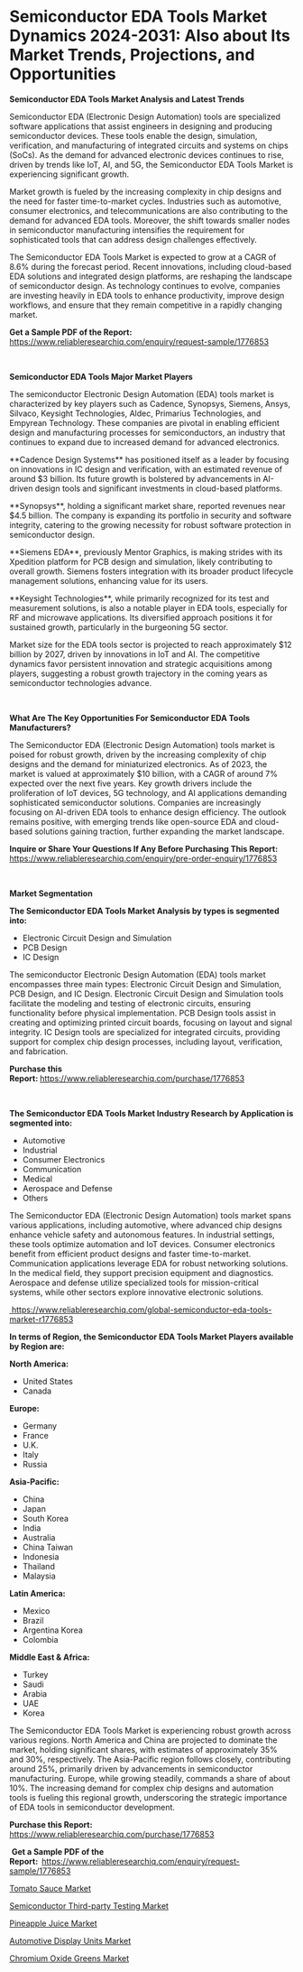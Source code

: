 <p><h1>Semiconductor EDA Tools Market Dynamics 2024-2031: Also about Its Market Trends, Projections, and Opportunities</h1></p><p><strong>Semiconductor EDA Tools Market Analysis and Latest Trends</strong></p>
<p><p>Semiconductor EDA (Electronic Design Automation) tools are specialized software applications that assist engineers in designing and producing semiconductor devices. These tools enable the design, simulation, verification, and manufacturing of integrated circuits and systems on chips (SoCs). As the demand for advanced electronic devices continues to rise, driven by trends like IoT, AI, and 5G, the Semiconductor EDA Tools Market is experiencing significant growth. </p><p>Market growth is fueled by the increasing complexity in chip designs and the need for faster time-to-market cycles. Industries such as automotive, consumer electronics, and telecommunications are also contributing to the demand for advanced EDA tools. Moreover, the shift towards smaller nodes in semiconductor manufacturing intensifies the requirement for sophisticated tools that can address design challenges effectively.</p><p>The Semiconductor EDA Tools Market is expected to grow at a CAGR of 8.6% during the forecast period. Recent innovations, including cloud-based EDA solutions and integrated design platforms, are reshaping the landscape of semiconductor design. As technology continues to evolve, companies are investing heavily in EDA tools to enhance productivity, improve design workflows, and ensure that they remain competitive in a rapidly changing market.</p></p>
<p><strong>Get a Sample PDF of the Report:&nbsp;</strong> <a href="https://www.reliableresearchiq.com/enquiry/request-sample/1776853?utm_campaign=1137&utm_medium=2&utm_source=Github&utm_content=ia&utm_term=09102024&utm_id=semiconductor-eda-tools">https://www.reliableresearchiq.com/enquiry/request-sample/1776853</a></p>
<p>&nbsp;</p>
<p><strong>Semiconductor EDA Tools Major Market Players</strong></p>
<p><p>The semiconductor Electronic Design Automation (EDA) tools market is characterized by key players such as Cadence, Synopsys, Siemens, Ansys, Silvaco, Keysight Technologies, Aldec, Primarius Technologies, and Empyrean Technology. These companies are pivotal in enabling efficient design and manufacturing processes for semiconductors, an industry that continues to expand due to increased demand for advanced electronics.</p><p>**Cadence Design Systems** has positioned itself as a leader by focusing on innovations in IC design and verification, with an estimated revenue of around $3 billion. Its future growth is bolstered by advancements in AI-driven design tools and significant investments in cloud-based platforms.</p><p>**Synopsys**, holding a significant market share, reported revenues near $4.5 billion. The company is expanding its portfolio in security and software integrity, catering to the growing necessity for robust software protection in semiconductor design.</p><p>**Siemens EDA**, previously Mentor Graphics, is making strides with its Xpedition platform for PCB design and simulation, likely contributing to overall growth. Siemens fosters integration with its broader product lifecycle management solutions, enhancing value for its users.</p><p>**Keysight Technologies**, while primarily recognized for its test and measurement solutions, is also a notable player in EDA tools, especially for RF and microwave applications. Its diversified approach positions it for sustained growth, particularly in the burgeoning 5G sector.</p><p>Market size for the EDA tools sector is projected to reach approximately $12 billion by 2027, driven by innovations in IoT and AI. The competitive dynamics favor persistent innovation and strategic acquisitions among players, suggesting a robust growth trajectory in the coming years as semiconductor technologies advance.</p></p>
<p>&nbsp;</p>
<p><strong>What Are The Key Opportunities For Semiconductor EDA Tools Manufacturers?</strong></p>
<p><p>The Semiconductor EDA (Electronic Design Automation) tools market is poised for robust growth, driven by the increasing complexity of chip designs and the demand for miniaturized electronics. As of 2023, the market is valued at approximately $10 billion, with a CAGR of around 7% expected over the next five years. Key growth drivers include the proliferation of IoT devices, 5G technology, and AI applications demanding sophisticated semiconductor solutions. Companies are increasingly focusing on AI-driven EDA tools to enhance design efficiency. The outlook remains positive, with emerging trends like open-source EDA and cloud-based solutions gaining traction, further expanding the market landscape.</p></p>
<p><strong>Inquire or Share Your Questions If Any Before Purchasing This Report:</strong> <a href="https://www.reliableresearchiq.com/enquiry/pre-order-enquiry/1776853?utm_campaign=1137&utm_medium=2&utm_source=Github&utm_content=ia&utm_term=09102024&utm_id=semiconductor-eda-tools">https://www.reliableresearchiq.com/enquiry/pre-order-enquiry/1776853</a></p>
<p>&nbsp;</p>
<p><strong>Market Segmentation</strong></p>
<p><strong>The Semiconductor EDA Tools Market Analysis by types is segmented into:</strong></p>
<p><ul><li>Electronic Circuit Design and Simulation</li><li>PCB Design</li><li>IC Design</li></ul></p>
<p><p>The semiconductor Electronic Design Automation (EDA) tools market encompasses three main types: Electronic Circuit Design and Simulation, PCB Design, and IC Design. Electronic Circuit Design and Simulation tools facilitate the modeling and testing of electronic circuits, ensuring functionality before physical implementation. PCB Design tools assist in creating and optimizing printed circuit boards, focusing on layout and signal integrity. IC Design tools are specialized for integrated circuits, providing support for complex chip design processes, including layout, verification, and fabrication.</p></p>
<p><strong>Purchase this Report:&nbsp;</strong><a href="https://www.reliableresearchiq.com/purchase/1776853?utm_campaign=1137&utm_medium=2&utm_source=Github&utm_content=ia&utm_term=09102024&utm_id=semiconductor-eda-tools">https://www.reliableresearchiq.com/purchase/1776853</a></p>
<p>&nbsp;</p>
<p><strong>The Semiconductor EDA Tools Market Industry Research by Application is segmented into:</strong></p>
<p><ul><li>Automotive</li><li>Industrial</li><li>Consumer Electronics</li><li>Communication</li><li>Medical</li><li>Aerospace and Defense</li><li>Others</li></ul></p>
<p><p>The Semiconductor EDA (Electronic Design Automation) tools market spans various applications, including automotive, where advanced chip designs enhance vehicle safety and autonomous features. In industrial settings, these tools optimize automation and IoT devices. Consumer electronics benefit from efficient product designs and faster time-to-market. Communication applications leverage EDA for robust networking solutions. In the medical field, they support precision equipment and diagnostics. Aerospace and defense utilize specialized tools for mission-critical systems, while other sectors explore innovative electronic solutions.</p></p>
<p><a href="https://www.reliableresearchiq.com/global-semiconductor-eda-tools-market-r1776853?utm_campaign=1137&utm_medium=2&utm_source=Github&utm_content=ia&utm_term=09102024&utm_id=semiconductor-eda-tools">&nbsp;https://www.reliableresearchiq.com/global-semiconductor-eda-tools-market-r1776853</a></p>
<p><strong>In terms of Region, the Semiconductor EDA Tools Market Players available by Region are:</strong></p>
<p>
    <p> <strong> North America: </strong>
        <ul>
            <li>United States</li>
            <li>Canada</li>
        </ul>
        </p> 
    <p> <strong> Europe: </strong>
        <ul>
            <li>Germany</li>
            <li>France</li>
            <li>U.K.</li>
            <li>Italy</li>
            <li>Russia</li>
        </ul>
        </p> 
    <p> <strong> Asia-Pacific: </strong>
        <ul>
            <li>China</li>
            <li>Japan</li>
            <li>South Korea</li>
            <li>India</li>
            <li>Australia</li>
            <li>China Taiwan</li>
            <li>Indonesia</li>
            <li>Thailand</li>
            <li>Malaysia</li>
        </ul>
        </p> 
    <p> <strong> Latin America: </strong>
        <ul>
            <li>Mexico</li>
            <li>Brazil</li>
            <li>Argentina Korea</li>
            <li>Colombia</li>
        </ul>
        </p> 
    <p> <strong> Middle East & Africa: </strong>
        <ul>
            <li>Turkey</li>
            <li>Saudi</li>
            <li>Arabia</li>
            <li>UAE</li>
            <li>Korea</li>
        </ul>
    </p>
    </p>
<p><p>The Semiconductor EDA Tools Market is experiencing robust growth across various regions. North America and China are projected to dominate the market, holding significant shares, with estimates of approximately 35% and 30%, respectively. The Asia-Pacific region follows closely, contributing around 25%, primarily driven by advancements in semiconductor manufacturing. Europe, while growing steadily, commands a share of about 10%. The increasing demand for complex chip designs and automation tools is fueling this regional growth, underscoring the strategic importance of EDA tools in semiconductor development.</p></p>
<p><strong>Purchase this Report: </strong><a href="https://www.reliableresearchiq.com/purchase/1776853?utm_campaign=1137&utm_medium=2&utm_source=Github&utm_content=ia&utm_term=09102024&utm_id=semiconductor-eda-tools">https://www.reliableresearchiq.com/purchase/1776853</a></p>
<p>&nbsp;<strong>Get a Sample PDF of the Report:&nbsp;&nbsp;</strong><a href="https://www.reliableresearchiq.com/enquiry/request-sample/1776853?utm_campaign=1137&utm_medium=2&utm_source=Github&utm_content=ia&utm_term=09102024&utm_id=semiconductor-eda-tools">https://www.reliableresearchiq.com/enquiry/request-sample/1776853</a></p>
<p><strong></strong></p>
<p><p><a href="https://issuu.com/reportprime-2/docs/tomato-sauce-market-size-2030.pptx_e27464d506e445?utm_campaign=1137&utm_medium=2&utm_source=Github&utm_content=ia&utm_term=09102024&utm_id=semiconductor-eda-tools">Tomato Sauce Market</a></p><p><a href="https://github.com/roydonhol47/Market-Research-Report-List-1/blob/main/semiconductor-third-party-testing-market.md?utm_campaign=1137&utm_medium=2&utm_source=Github&utm_content=ia&utm_term=09102024&utm_id=semiconductor-eda-tools">Semiconductor Third-party Testing Market</a></p><p><a href="https://issuu.com/reportprime-2/docs/pineapple-juice-market-size-2030.pp_0ce06d38f02cfa?utm_campaign=1137&utm_medium=2&utm_source=Github&utm_content=ia&utm_term=09102024&utm_id=semiconductor-eda-tools">Pineapple Juice Market</a></p><p><a href="https://www.linkedin.com/pulse/global-automotive-display-units-market-product-types-applications-rad3e?utm_campaign=1137&utm_medium=2&utm_source=Github&utm_content=ia&utm_term=09102024&utm_id=semiconductor-eda-tools">Automotive Display Units Market</a></p><p><a href="https://www.linkedin.com/pulse/strategic-roadmap-global-chromium-oxide-greens-market-insights-vjd5c?utm_campaign=1137&utm_medium=2&utm_source=Github&utm_content=ia&utm_term=09102024&utm_id=semiconductor-eda-tools">Chromium Oxide Greens Market</a></p></p>